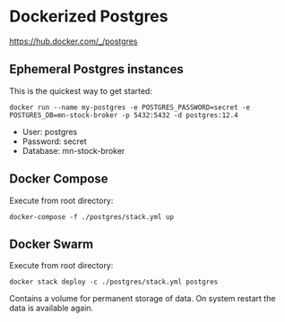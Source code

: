 # Dockerized Postgres

https://hub.docker.com/_/postgres

## Ephemeral Postgres instances
This is the quickest way to get started:
```
docker run --name my-postgres -e POSTGRES_PASSWORD=secret -e POSTGRES_DB=mn-stock-broker -p 5432:5432 -d postgres:12.4
```

* User: postgres
* Password: secret
* Database: mn-stock-broker

## Docker Compose
Execute from root directory:
```
docker-compose -f ./postgres/stack.yml up
```

## Docker Swarm
Execute from root directory:
```
docker stack deploy -c ./postgres/stack.yml postgres
```

Contains a volume for permanent storage of data. On system restart the data is available again.
